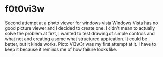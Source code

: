 f0t0vi3w
========

Second attempt at a photo viewer for windows vista
Windows Vista has no good picture viewer and I decided to create one. I didn't mean to actually solve the problem at first, I wanted to test drawing of simple controls
and what not and creating a some what structured application. It could be better, but it kinda works. Picto Vi3w3r was my first attempt at it. I have to keep it because it reminds me of how failure
looks like.
